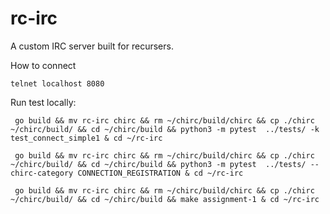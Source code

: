 # rc-irc
A custom IRC server built for recursers.

How to connect 
```shell
telnet localhost 8080
```

Run test locally:
```shell
 go build && mv rc-irc chirc && rm ~/chirc/build/chirc && cp ./chirc ~/chirc/build/ && cd ~/chirc/build && python3 -m pytest  ../tests/ -k test_connect_simple1 & cd ~/rc-irc

 go build && mv rc-irc chirc && rm ~/chirc/build/chirc && cp ./chirc ~/chirc/build/ && cd ~/chirc/build && python3 -m pytest  ../tests/ --chirc-category CONNECTION_REGISTRATION & cd ~/rc-irc

 go build && mv rc-irc chirc && rm ~/chirc/build/chirc && cp ./chirc ~/chirc/build/ && cd ~/chirc/build && make assignment-1 & cd ~/rc-irc
 ```